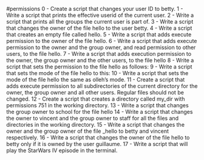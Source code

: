 #permissions
0 - Create a script that changes your user ID to betty. 
1 - Write a script that prints the effective userid of the current user. 
2 - Write a script that prints all the groups the current user is part of. 
3 - Write a script that changes the owner of the file hello to the user betty. 
4 - Write a script that creates an empty file called hello. 
5 - Write a script that adds execute permission to the owner of the file hello. 
6 - Write a script that adds execute permission to the owner and the group owner, and read permission to other users, to the file hello. 
7 - Write a script that adds execution permission to the owner, the group owner and the other users, to the file hello 
8 - Write a script that sets the permission to the file hello as follows: 
9 - Write a script that sets the mode of the file hello to this: 
10 - Write a script that sets the mode of the file hello the same as olleh’s mode. 
11 - Create a script that adds execute permission to all subdirectories of the current directory for the owner, the group owner and all other users. Regular files should not be changed. 
12 - Create a script that creates a directory called my_dir with permissions 751 in the working directory. 13 - Write a script that changes the group owner to school for the file hello 
14 - Write a script that changes the owner to vincent and the group owner to staff for all the files and directories in the working directory.
15 - Write a script that changes the owner and the group owner of the file _hello to betty and vincent respectively. 
16 - Write a script that changes the owner of the file hello to betty only if it is owned by the user guillaume.
17 - Write a script that will play the StarWars IV episode in the terminal.
